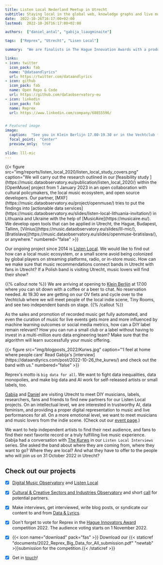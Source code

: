 ```yaml
---
title: Listen Local Nederland Meetup in Utrecht
subtitle: Staying local in the global web, knowledge graphs and live music
date:  2022-10-26T16:17:00+02:00
lastmod:  2022-10-26T16:17:00+02:00

authors:  ["daniel_antal", "gabija_liaugminaite"]

tags:  ["Reprex", "Utrecht", "Lisen Local"]

summary:  "We are finalists in The Hague Innovation Awards with a product offering and a message that big data and AI should work for all: ethnic minorities, small nations, small languages, womxn. We need your help to translate our message."

links:
- icon: twitter
  icon_pack: fab
  name: "@dataandlyrics"
  url: https://twitter.com/dataandlyrics
- icon: github
  icon_pack: fab
  name: Open Repo & Code
  url: https://github.com/dataobservatory-eu
- icon: linkedin
  icon_pack: fab
  name: Reprex
  url: https://www.linkedin.com/company/68855596/


# Featured image
image: 
  caption:  "See you in Klein Berlijn 17.00-19.30 or in the Vechtclub from 19.45"
  focal_point:  "Center"
  preview_only:  true
  
slide: lll-mic
---
```


<td style="text-align: center;">{{< figure src="img/reports/listen_local_2020/listen_local_study_covers.png" caption="We will carry out the research outlined in our [feasibility study ](https://music.dataobservatory.eu/publication/listen_local_2020/) within the [OpenMuse] project from 1 January 2023 in an open collaboration with cultural policymakers, the local music ecosystem, and open source developers. Our partner, [MXF](https://music.dataobservatory.eu/project/openmuse/) tries to put the findings into [actionable data services](https://music.dataobservatory.eu/slides/listen-local-lithuania-invitation/) in Lithuania and Ukraine with the help of [MusicAire](https://musicaire.eu/). We develop open tools that can be applied in Utrecht, the Hague, Budapest, Tallinn, [Vilnius](https://music.dataobservatory.eu/slides/lll-mic/), [Bratislava](https://music.dataobservatory.eu/slides/openmuse-bratislava/), or anywhere." numbered="false" >}}</td>

Our ongoing project since 2014 is [Listen Local](https://music.dataobservatory.eu/project/listen-local/).  We would like to find out how can a local music ecosystem, or a small scene avoid being colonized by global players on streaming platforms, radio, or in-store music.  How can we make sure that music recommendations connect bands in Utrecht with fans in Utrecht?  If a Polish band is visiting Utrecht, music lovers will find their show? 

{{% callout note %}}
We are arriving at opening to [Klein Berlijn](https://www.kleinberlijn.de/) at 17.00 where you can sit down with a coffee or a beer to chat. No reservation needed. At 19.30 we are getting on our OV fiets and cycle over to the Vechtclub where we will meet people of the local indie scene, Tiny Rooms, and see two independent bands on stage. 
{{% /callout %}}

As the sales and promotion of recorded music get fully automated, and even the curation of music for live events gets more and more influenced by machine learning outcomes or social media metrics, how can a DIY label remain relevant?  How you can run a small club or a label without having to invest in a multi-million euro data engineering team?  Make sure that the algorithm will learn successfully your music offering.

<td style="text-align: center;">{{< figure src="img/blogposts_2022/Kurws.jpg" caption="‘I feel at home where people care’ Read Gabija's [interview](https://dataandlyrics.com/post/2022-10-26_the_kurws/) and check out the band with us." numbered="false" >}}</td>

Reprex's motto is `big data for all`. We want to fight data inequalities, data monopolies, and make big data and AI work for self-released artists or small labels, too. 

[Gabija](/authors/gabija_liaugminaite/) and [Daniel](/authors/daniel_antal/) are visiting Utrecht to meet DIY musicians, labels, researchers, fans and friends to find new partners for our Listen Local projects. On an intellectual level, we are interested in trustworthy AI, data feminism, and providing a proper digital representation to music and live performances for all.  On a more emotional level, we want to meet musicians and music lovers from the indie scene. (Check out our [event page](/event/2022-10-31_utrecht/).)

We want to help independent artists to find their next audience, and fans to find their next favorite record or a truly fulfilling live music experience. Gabija had a conversation with [The Kurws]((https://dataandlyrics.com/post/2022-10-26_the_kurws/) ) in our `Listen Local Interviews` series.  She asked the band about where they are coming from, where they want to go?  Where they are local? And what they have to offer to the people who will join us on 31 October 2022 in Utrecht?

## Check out our projects
- [x] [Digital Music Observatory](https://music.dataobservatory.eu/) and [Listen Local](https://music.dataobservatory.eu/project/listen-local/)
- [x] [Cultural & Creative Sectors and Industries Observatory](https://ccsi.dataobservatory.eu/) and short [call](https://ccsi.dataobservatory.eu/documents/Reprex-CCSI-2022.pdf) for potential partners.
- [x] Make interviews, get interviewed, write blog posts, or syndicate our content to and from [Data & Lyrics](https://dataandlyrics.com/).
- [x] Don't forget to vote for Reprex in the [Hague Innovators Award](https://reprex.nl/post/2022-09-13-the-hague-innovators-award/) competition 2022. The audience voting starts on 1 November 2022. 
- [x] {{< icon name="download" pack="fas" >}} Download our {{< staticref "documents/2022_Reprex_Big_Data_for_All_submission.pdf" "newtab" >}}submission for the competition.{{< /staticref >}}
- [x] Get in [touch](https://reprex.nl/#contact)!


